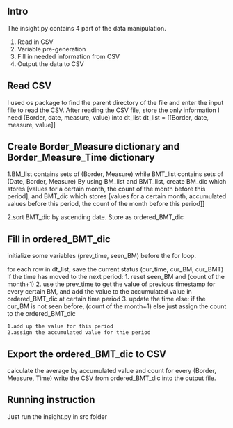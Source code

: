 ## Intro
The insight.py contains 4 part of the data manipulation.
1. Read in CSV
2. Variable pre-generation
3. Fill in needed information from CSV
4. Output the data to CSV

## Read CSV
I used os package to find the parent directory of the file and enter the input file to read the CSV.
After reading the CSV file, store the only information I need (Border, date, measure, value) into dt_list
dt_list = [[Border, date, measure, value]]

## Create Border_Measure dictionary and Border_Measure_Time dictionary
1.BM_list contains sets of (Border, Measure) while BMT_list contains sets of (Date, Border, Measure)
By using BM_list and BMT_list, create BM_dic which stores [values for a certain month, the count of the month before this period], and BMT_dic which stores [values for a certain month, accumulated values before this period, the count of the month before this period]]

2.sort BMT_dic by ascending date. Store as ordered_BMT_dic

## Fill in ordered_BMT_dic
initialize some variables (prev_time, seen_BM) before the for loop.

for each row in dt_list, save the current status (cur_time, cur_BM, cur_BMT) 
    if the time has moved to the next period:
        1. reset seen_BM and (count of the month+1)
        2. use the prev_time to get the value of previous timestamp for every certain BM, and add the value to the                      accumulated value in ordered_BMT_dic at certain time period
        3. update the time
    else:
        if the cur_BM is not seen before, (count of the month+1)
        else just assign the count to the ordered_BMT_dic
    
    1.add up the value for this period
    2.assign the accumulated value for thie period
    
## Export the ordered_BMT_dic to CSV
calculate the average by accumulated value and count for every (Border, Measure, Time)
write the CSV from ordered_BMT_dic into the output file.

## Running instruction
Just run the insight.py in src folder
